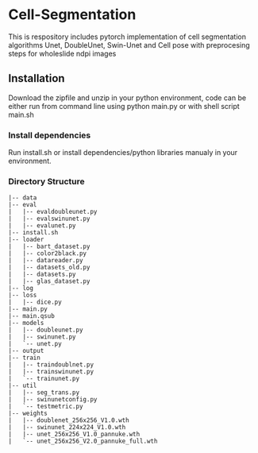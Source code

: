 # Cell-Segmentation
This is respository includes pytorch implementation of cell segmentation algorithms Unet, DoubleUnet, Swin-Unet and Cell pose with preprocesing steps for wholeslide ndpi images
## Installation 
Download the zipfile and unzip in your python environment, code can be either run from command line using python main.py  or with shell script main.sh
### Install dependencies
Run install.sh or install dependencies/python libraries manualy in your environment. 

### Directory Structure
~~~
|-- data
|-- eval
|   |-- evaldoubleunet.py
|   |-- evalswinunet.py
|   |-- evalunet.py
|-- install.sh
|-- loader
|   |-- bart_dataset.py
|   |-- color2black.py
|   |-- datareader.py
|   |-- datasets_old.py
|   |-- datasets.py
|   |-- glas_dataset.py
|-- log
|-- loss
|   |-- dice.py
|-- main.py
|-- main.qsub
|-- models
|   |-- doubleunet.py
|   |-- swinunet.py
|   `-- unet.py
|-- output
|-- train
|   |-- traindoublnet.py
|   |-- trainswinunet.py
|   `-- trainunet.py
|-- util
|   |-- seg_trans.py
|   |-- swinunetconfig.py
|   `-- testmetric.py
|-- weights
|   |-- doublenet_256x256_V1.0.wth
|   |-- swinunet_224x224_V1.0.wth
|   |-- unet_256x256_V1.0_pannuke.wth
|   `-- unet_256x256_V2.0_pannuke_full.wth
~~~
